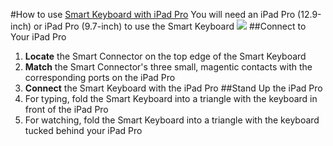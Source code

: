 #How to use [Smart Keyboard with iPad Pro](https://support.apple.com/en-us/HT205237)
You will need an iPad Pro (12.9-inch) or iPad Pro (9.7-inch) to use the Smart Keyboard
![](https://encrypted-tbn0.gstatic.com/shopping?q=tbn:ANd9GcR13XlaOrFs-iDrM4KS_eOLYovVu0ijHvmNdPsAOzRWAcgDoT4&usqp=CAY)
##Connect to Your iPad Pro
1. **Locate** the Smart Connector on the top edge of the Smart Keyboard
1. **Match** the Smart Connector's three small, magentic contacts with the corresponding ports on the iPad Pro
1. **Connect** the Smart Keyboard with the iPad Pro
##Stand Up the iPad Pro
2. For typing, fold the Smart Keyboard into a triangle with the keyboard in front of the iPad Pro
2. For watching, fold the Smart Keyboard into a triangle with the keyboard tucked behind your iPad Pro